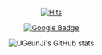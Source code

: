 <!DOCTYPE html>
<html lang = "en">
<head>
    <div align = "center">
    


[![Hits](https://hits.seeyoufarm.com/api/count/incr/badge.svg?url=https%3A%2F%2Fgithub.com%2FUGeunJi%2Fhit-counter&count_bg=%235EB6C8&title_bg=%23E3CBCB&icon=&icon_color=%23ACE6E6&title=hits&edge_flat=false)](https://hits.seeyoufarm.com)
 
[![Google Badge](https://img.shields.io/badge/Google-D14836?style=flat&logo=google&logoColor=white)](mailto:ajtwlsdnrms@gmail.com)

<!-- [![Top Langs](https://github-readme-stats.vercel.app/api/top-langs/?username=UGeunJi&hide=jupyter%20notebook&layout=compact)](https://github.com/UGeunJi/github-readme-stats) -->

![UGeunJi's GitHub stats](https://github-readme-stats.vercel.app/api?username=UGeunJi&show_icons=true&theme=solarized-light)

<!---
UGeunJi/UGeunJi is a ✨ special ✨ repository because its `README.md` (this file) appears on your GitHub profile.
You can click the Preview link to take a look at your changes.
--->

   </div>
</head>
</html>
